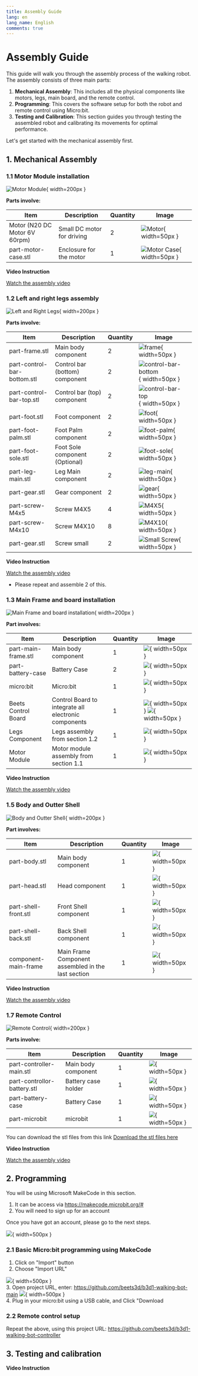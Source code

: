 ```yaml
---
title: Assembly Guide
lang: en
lang_name: English
comments: true
---
```


# Assembly Guide

This guide will walk you through the assembly process of the walking robot. The assembly consists of three main parts:

1. **Mechanical Assembly**: This includes all the physical components like motors, legs, main board, and the remote control.
2. **Programming**: This covers the software setup for both the robot and remote control using Micro:bit.
3. **Testing and Calibration**: This section guides you through testing the assembled robot and calibrating its movements for optimal performance.

Let's get started with the mechanical assembly first.

## 1. Mechanical Assembly
### 1.1 Motor Module installation

![Motor Module](images/component-motor-module.png){ width=200px }  

**Parts involve:**

| Item               | Description                | Quantity | Image                |
|--------------------|----------------------------|----------|----------------------|
| Motor (N20 DC Motor 6V 60rpm) | Small DC motor for driving | 2        | ![Motor](images/part-motor.png){ width=50px }  |
| part-motor-case.stl         | Enclosure for the motor    | 1        | ![Motor Case](images/part-motor-case.png){ width=50px } |


**Video Instruction**

[Watch the assembly video](https://youtube.com/shorts/HkKQfT87Ntc?feature=share)


### 1.2 Left and right legs assembly

![Left and Right Legs](images/component-left-right-legs.png){ width=200px }  

**Parts involve:**

| Item                                             | Description                       | Quantity | Image |
|--------------------------------------------------|-----------------------------------|----------|-------|
| part-frame.stl        | Main body component                | 2        | ![frame](images/part-frame.png){ width=50px }      |
| part-control-bar-bottom.stl | Control bar (bottom) component       | 2        | ![control-bar-bottom](images/part-control-bar-bottom.png){ width=50px }      |
| part-control-bar-top.stl | Control bar (top) component       | 2        | ![control-bar-top](images/part-control-bar-top.png){ width=50px }      |
| part-foot.stl  | Foot component                     | 2        |  ![foot](images/part-foot.png){ width=50px }       |
| part-foot-palm.stl  | Foot Palm component                     | 2        |  ![foot-palm](images/part-foot-palm.png){ width=50px }       |
| part-foot-sole.stl  | Foot Sole component (Optional)              | 2        |  ![foot-sole](images/part-foot-sole.png){ width=50px }       |
| part-leg-main.stl  | Leg Main component                     | 2        |  ![leg-main](images/part-leg-main.png){ width=50px }       |
| part-gear.stl  | Gear component                     | 2        |  ![gear](images/part-gear.png){ width=50px }       |
| part-screw-M4x5  | Screw M4X5                      | 4        |  ![M4X5](images/part-screw-M4x5.png){ width=50px }       |
| part-screw-M4x10  | Screw M4X10                     | 8        |  ![M4X10](images/part-screw-M4x10.png){ width=50px }       |
| part-gear.stl  | Screw small                      | 2        |  ![Small Screw](images/part-screw-small.png){ width=50px }       |

**Video Instruction**

[Watch the assembly video](https://youtu.be/bTmAOl0an0w)

* Please repeat and assemble 2 of this.

### 1.3 Main Frame and board installation

![Main Frame and board installation](images/component-main-frame.png){ width=200px }  

**Part involves:**

| Item                                             | Description                       | Quantity | Image |
|--------------------------------------------------|-----------------------------------|----------|-------|
| part-main-frame.stl        | Main body component                | 1       | ![](images/part-main-frame.png){ width=50px }      |
| part-battery-case| Battery Case       | 2        | ![](images/part-battery-case.png){ width=50px }      |
| micro:bit        | Micro:bit               | 1       | ![](images/part-microbit.png){ width=50px }      |
| Beets Control Board    | Control Board to integrate all electronic components                | 1       | ![](images/part-beets-control-board.png){ width=50px }  ![](images/part-beets-control-board-back.png){ width=50px }      |
| Legs Component       | Legs assembly from section 1.2           | 1       | ![](images/component-left-right-legs.png){ width=50px }      |
| Motor Module       | Motor module assembly from section 1.1           | 1       | ![](images/component-motor-module.png){ width=50px }      |

**Video Instruction**

[Watch the assembly video](https://youtu.be/52bUlyzyBPc)


### 1.5 Body and Outter Shell

![Body and Outter Shell](images/component-body-complete.png){ width=200px }  

**Part involves:**

| Item                                             | Description                       | Quantity | Image |
|--------------------------------------------------|-----------------------------------|----------|-------|
| part-body.stl        | Main body component                | 1        | ![](images/part-body.png){ width=50px }      |
| part-head.stl | Head component       | 1        | ![](images/part-head.png){ width=50px }      |
| part-shell-front.stl | Front Shell component       | 1       | ![](images/part-shell-front.png){ width=50px }      |
| part-shell-back.stl | Back Shell component       | 1      | ![](images/part-shell-back.png){ width=50px }      |
| component-main-frame | Main Frame Component assembled in the last section      | 1      | ![](images/component-main-frame.png){ width=50px }      |


**Video Instruction**

[Watch the assembly video](https://youtube.com/shorts/O2Bp6h6s_oI)

### 1.7 Remote Control

![Remote Control](images/component-remote-controller.png){ width=200px }  

**Parts involve:**

| Item                                             | Description                       | Quantity | Image |
|--------------------------------------------------|-----------------------------------|----------|-------|
| part-controller-main.stl        | Main body component                | 1        | ![](images/part-controller-main.png){ width=50px }      |
| part-controllor-battery.stl | Battery case holder       | 1        | ![](images/part-controller-battery.png){ width=50px }      |
| part-battery-case| Battery Case       | 1        | ![](images/part-battery-case.png){ width=50px }      |
| part-microbit | microbit                   | 1        |  ![](images/part-microbit.png){ width=50px }       |

You can download the stl files from this link
[Download the stl files here](https://www.printables.com/model/248633-bbc-microbit-controller-case-with-detachable-batte/files)

**Video Instruction**

[Watch the assembly video](https://youtube.com/shorts/qm5MiA7BIWI)


## 2. Programming

You will be using Microsoft MakeCode in this section. 

1. It can be access via https://makecode.microbit.org/#
2. You will need to sign up for an account

Once you have got an account, please go to the next steps.

![](images/screen-makecode-import.png){ width=500px }  

### 2.1 Basic Micro:bit programming using MakeCode

1. Click on "Import" button
2. Choose "Import URL" 

![](images/screen-makecode-import-2.png){ width=500px }  
3. Open project URL, enter: https://github.com/beets3d/b3d1-walking-bot-main
![](images/screen-makecode-projecturl.png){ width=500px }  
4. Plug in your micro:bit using a USB cable, and Click "Download

### 2.2 Remote control setup

Repeat the above, using this project URL: https://github.com/beets3d/b3d1-walking-bot-controller

## 3. Testing and calibration 

**Video Instruction**
